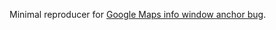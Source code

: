 Minimal reproducer for [Google Maps info window anchor bug](https://issuetracker.google.com/issues/298082161).
